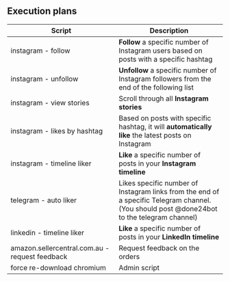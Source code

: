 <script type="text/javascript" src="/chat.js" ></script>
<script type="text/javascript" src="/google.js" ></script>

## Execution plans

| Script | Description |
| - | - |
| instagram - follow | **Follow** a specific number of Instagram users based on posts with a specific hashtag |
| instagram - unfollow | **Unfollow** a specific number of Instagram followers from the end of the following list |
| instagram - view stories | Scroll through all **Instagram stories** |
| instagram - likes by hashtag | Based on posts with specific hashtag, it will **automatically like** the latest posts on Instagram |
| instagram - timeline liker| **Like** a specific number of posts in your **Instagram timeline** |
| telegram - auto liker | Likes specific number of Instagram links from the end of a specific Telegram channel. (You should post @done24bot to the telegram channel) |
| linkedin - timeline liker| **Like** a specific number of posts in your **LinkedIn timeline** |
| amazon.sellercentral.com.au - request feedback | Request feedback on the orders |
| force re-download chromium | Admin script |
